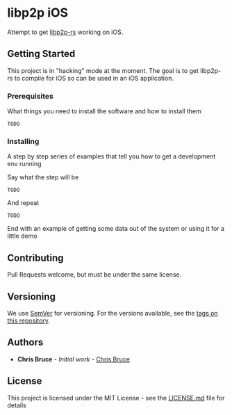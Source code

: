 # libp2p iOS

Attempt to get [libp2p-rs](https://github.com/libp2p/rust-libp2p) working on iOS.

## Getting Started

This project is in "hacking" mode at the moment.  The goal is to get libp2p-rs to compile for iOS so can be used in an iOS application.

### Prerequisites

What things you need to install the software and how to install them

```
TODO
```

### Installing

A step by step series of examples that tell you how to get a development env running

Say what the step will be

```
TODO
```

And repeat

```
TODO
```

End with an example of getting some data out of the system or using it for a little demo


## Contributing

Pull Requests welcome, but must be under the same license.

## Versioning

We use [SemVer](http://semver.org/) for versioning. For the versions available, see the [tags on this repository](https://github.com/chrisabruce/libp2p-ios/tags). 

## Authors

* **Chris Bruce** - *Initial work* - [Chris Bruce](https://github.com/chrisabruce)

## License

This project is licensed under the MIT License - see the [LICENSE.md](LICENSE.md) file for details